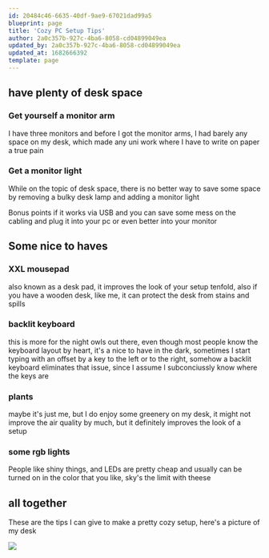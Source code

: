 ```yaml
---
id: 20484c46-6635-40df-9ae9-67021dad99a5
blueprint: page
title: 'Cozy PC Setup Tips'
author: 2a0c357b-927c-4ba6-8058-cd04899049ea
updated_by: 2a0c357b-927c-4ba6-8058-cd04899049ea
updated_at: 1682666392
template: page
---
```

## have plenty of desk space
### Get yourself a monitor arm
I have three monitors and before I got the monitor arms, I had barely any space on my desk, which made any uni work where I have to write on paper a true pain

### Get a monitor light
While on the topic of desk space, there is no better way to save some space by removing a bulky desk lamp and adding a monitor light

Bonus points if it works via USB and you can save some mess on the cabling and plug it into your pc or even better into your monitor

## Some nice to haves
### XXL mousepad
also known as a desk pad, it improves the look of your setup tenfold, also if you have a wooden desk, like me, it can protect the desk from stains and spills

### backlit keyboard
this is more for the night owls out there, even though most people know the keyboard layout by heart, it's a nice to have in the dark, sometimes I start typing with an offset by a key to the left or to the right, somehow a backlit keyboard eliminates that issue, since I assume I subconciussly know where the keys are

### plants
maybe it's just me, but I do enjoy some greenery on my desk, it might not improve the air quality by much, but it definitely improves the look of a setup

### some rgb lights
People like shiny things, and LEDs are pretty cheap and usually can be turned on in the color that you like, sky's the limit with theese

## all together
These are the tips I can give to make a pretty cozy setup, here's a picture of my desk

![](https://md3.imt.garkaklis.com/assets/untitled.jpeg)